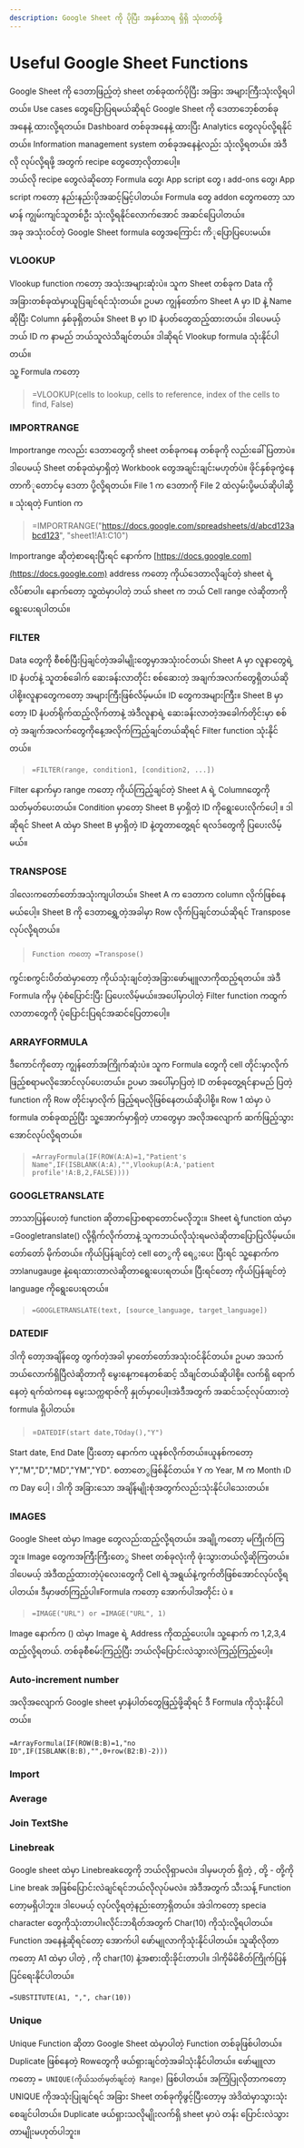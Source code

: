 ```yaml
---
description: Google Sheet ကို ပိုပြီး အနှစ်သာရ ရှိရှိ သုံးတတ်ဖို့
---
```


# Useful Google Sheet Functions

Google Sheet ကို ဒေတာဖြည့်တဲ့ sheet တစ်ခုထက်ပိုပြီး အခြား အများကြီးသုံးလို့ရပါတယ်။ Use cases တွေပြောပြရမယ်ဆိုရင် Google Sheet ကို ဒေတာဘေ့စ်တစ်ခုအနေနဲ့ ထားလို့ရတယ်။ Dashboard တစ်ခုအနေနဲ့ ထားပြီး Analytics တွေလုပ်လို့ရနိုင်တယ်။ Information management system တစ်ခုအနေနဲ့လည်း သုံးလို့ရတယ်။  အဲဒီလို လုပ်လို့ရဖို့ အတွက် recipe တွေတော့လိုတာပေါ့။  
ဘယ်လို recipe တွေလဲဆိုတော့ Formula တွေ၊ App script တွေ ၊ add-ons တွေ၊ App script ကတော့ နည်းနည်းပိုအဆင့်မြင့်ပါတယ်။ Formula တွေ addon တွေကတော့ သာမာန် ကျွမ်းကျင်သူတစ်ဦး သုံးလို့ရနိုင်လောက်အောင် အဆင်ပြေပါတယ်။  
အခု အသုံးဝင်တဲ့ Google Sheet formula တွေအကြောင်း ကိ‌ုပြောပြပေးမယ်။  


### VLOOKUP

Vlookup function ကတော့ အသုံးအများဆုံးပဲ။ သူက Sheet တစ်ခုက Data ကို အခြားတစ်ခုထဲမှာယူပြချင်ရင်သုံးတယ်။ ဥပမာ ကျွန်တော်က Sheet A မှာ ID နဲ့ Name ဆိုပြီး Column နှစ်ခုရှိတယ်။ Sheet B မှာ ID နံပတ်တွေထည့်ထားတယ်။ ဒါပေမယ့် ဘယ် ID က နာမည် ဘယ်သူလဲသိချင်တယ်။ ဒါဆိုရင် Vlookup formula သုံးနိုင်ပါတယ်။  
သူ့ Formula ကတော့

> =VLOOKUP\(cells to lookup, cells to reference, index of the cells to find, False\)

### **IMPORTRANGE**

Importrange ကလည်း ဒေတာတွေကို sheet တစ်ခုကနေ တစ်ခုကို လည်းခေါ်ပြတာပဲ။ ဒါပေမယ့် Sheet တစ်ခုထဲမှာရှိတဲ့ Workbook တွေအချင်းချင်းမဟုတ်ပဲ။ ဖိုင်နှစ်ခုကွဲနေတာကိ‌ုတောင်မှ ဒေတာ ပို့လို့ရတယ်။ File 1 က‌ ဒေတာကို File 2 ထဲလှမ်းပို့မယ်ဆိုပါဆို့ ။ သုံးရတဲ့ Funtion က

> =IMPORTRANGE\("https://docs.google.com/spreadsheets/d/abcd123abcd123", "sheet1!A1:C10"\)

Importrange ဆိုတဲ့စာရေးပြီးရင် နောက်က [https://docs.google.com](https://docs.google.com) address ကတော့ ကိုယ်ဒေတာလိုချင်တဲ့ sheet ရဲ့လိပ်စာပါ။ နောက်တော့ သူ့ထဲမှာပါတဲ့ ဘယ် sheet က ဘယ် Cell range လဲဆိုတာကိုရွေးပေးရပါတယ်။

### FILTER

Data တွေကို စီစစ်ပြီးပြချင်တဲ့အခါမျိုးတွေမှာအသုံးဝင်တယ်၊ Sheet A မှာ လူနာတွေရဲ့ ID နံပတ်နဲ့ သူတစ်ခေါက် ဆေးခန်းလာတိုင်း စစ်ဆေးတဲ့ အချက်အလက်တွေရှိတယ်ဆိုပါစို့။လူနာတွေကတော့ အများကြီးဖြစ်လိမ့်မယ်။ ID တွေကအများကြီး။ Sheet B မှာ တော့ ID နံပတ်ရိုက်ထည့်လိုက်တာနဲ့ အဲဒီလူနာရဲ့ ဆေးခန်းလာတဲ့အခေါက်တိုင်းမှာ စစ်တဲ့ အချက်အလက်တွေကိုနေ့အလိုက်ကြည့်ချင်တယ်ဆိုရင် Filter function သုံးနိုင်တယ်။

> `=FILTER(range, condition1, [condition2, ...])`

Filter နောက်မှာ range ကတော့ ကိုယ်ကြည့်ချင်တဲ့ Sheet A ရဲ့ Columnတွေကိုသတ်မှတ်ပေးတယ်။ Condition မှာတော့ Sheet B မှာရှိတဲ့ ID ကိုရွေးပေးလိုက်ပေါ့ ။ ဒါဆိုရင် Sheet A ထဲမှာ Sheet B မှာရှိတဲ့ ID နဲ့တူတာတွေ့ရင် ရလဒ်တွေကို ပြပေးလိမ့်မယ်။

### TRANSPOSE

ဒါလေးကတော်တော်အသုံးကျပါတယ်။ ‌Sheet A က ဒေတာက column လိုက်ဖြစ်နေမယ်ပေါ့။ Sheet B ကို ဒေတာရွှေ့တဲ့အခါမှာ Row လိုက်ပြချင်တယ်ဆိုရင် Transpose လုပ်လို့ရတယ်။ 

> `Function ကတော့ =Transpose()`

ကွင်းစကွင်းပိတ်ထဲမှာတော့ ကိုယ်သုံးချင်တဲ့အခြားဖော်မျူလာကိုထည့်ရတယ်။ အဲဒီ Formula ကိုမှ ပုံစံပြောင်းပြီး ပြပေးလိမ့်မယ်။အပေါ်မှာပါတဲ့ Filter function ကထွက်လာတာတွေကို ပုံပြောင်းပြရင်အဆင်ပြေတာပေါ့။  


### ARRAYFORMULA

ဒီကောင်ကို‌တော့ ကျွန်တော်အကြိုက်ဆုံးပဲ။  သူက Formula တွေကို cell တိုင်းမှာလိုက်ဖြည့်စရာမလိုအောင်လုပ်ပေးတယ်။ ဥပမာ အပေါ်မှာပြတဲ့ ID တစ်ခုတွေ့ရင်နာမည် ပြတဲ့ function ကို Row တိုင်းမှာလိုက် ဖြည့်ရမလိုဖြစ်နေတယ်ဆိုပါစို့။ Row 1 ထဲမှာ ပဲ formula တစ်ခုထည့်ပြီး သူ့အောက်မှာရှိတဲ့ ဟာတွေမှာ အလိုအလျောက် ဆက်ဖြည့်သွားအောင်လုပ်လို့ရတယ်။

> `=ArrayFormula(IF(ROW(A:A)=1,"Patient's Name",IF(ISBLANK(A:A),"",Vlookup(A:A,'patient profile'!A:B,2,FALSE))))`

### GOOGLETRANSLATE

ဘာသာပြန်ပေးတဲ့ function ဆိုတာပြောစရာတောင်မလိုဘူး။ Sheet ရဲ့function ထဲမှာ =Googletranslate\(\) လို့ရိုက်လိုက်တာနဲ့ သူကဘယ်လိုသုံးရမလဲဆိုတာပြောပြလိမ့်မယ်။ တော်တော် မိုက်တယ်။ ကိုယ်ပြန်ချင်တဲ့ cell တေွကို ရေွးပေး ပြီးရင် သူ့နောက်က ဘာlanugauge နဲ့ရေးထားတာလဲဆိုတာရွေးပေးရတယ်။ ပြီးရင်တော့ ကိုယ်ပြန်ချင်တဲ့ language ကိုရွေးပေးရတယ်။

> `=GOOGLETRANSLATE(text, [source_language, target_language])`

### DATEDIF

ဒါကို တော့အချိန်တွေ တွက်တဲ့အခါ မှာတော်တော်အသုံးဝင်နိုင်တယ်။ ဥပမာ အသက်ဘယ်လောက်ရှိပြီလဲဆိုတာကို မွေးနေ့ကနေတစ်ဆင့် သိချင်တယ်ဆိုပါစို့။ လက်ရှိ ရောက်နေတဲ့ ရက်ထဲကနေ မွေးသက္ကရာဇ်ကို နှုတ်မှာပေါ့။​အဲဒီအတွက် အဆင်သင့်လုပ်ထားတဲ့ formula ရှိပါတယ်။

> =`DATEDIF(start date,TOday(),"Y")`

Start date, End Date ပြီးတော့ နောက်က ယူနစ်လိုက်တယ်​။​ယူနစ်ကတော့ Y","M","D","MD","YM","YD". စတာတေွဖြစ်နိုင်တယ်။ Y က Year, M က Month ၊​D က Day ပေါ့ ၊  ဒါကို အခြားသော အချိန်မျိုးစုံအတွက်လည်းသုံးနိုင်ပါသေးတယ်။  


### IMAGES

Google Sheet ထဲမှာ Image တွေလည်းထည့်လို့ရတယ်။ အချို့ကတော့ မကြိုက်ကြဘူး။ Image တွေကအကြီးကြီးတေွ Sheet တစ်ခုလုံးကို ဖုံးသွားတယ်လို့ဆိုကြတယ်။ ဒါပေမယ့် အဲဒီထည့်ထားတဲ့ပုံလေးတွေကို Cell ရဲ့အရွယ်နဲ့ကွက်တိဖြစ်အောင်လုပ်လို့ရပါတယ်။  ဒီမှာဖတ်ကြည့်ပါ။​Formula ကတော့ အောက်ပါအတိုင်း ပဲ ။ 

> `=IMAGE("URL") or =IMAGE("URL", 1)`

Image နောက်က \(\) ထဲမှာ Image ရဲ့ Address ကိုထည့်ပေးပါ။​ သူ့နောက် က 1,2,3,4 ထည့်လို့ရတယ်. တစ်ခုစီစမ်းကြည့်ပြီး ဘယ်လိုပြောင်းလဲသွားလဲကြည့်ကြည့်ပေါ့။

### Auto-increment number

အလိုအလျောက် Google sheet မှာနံပါတ်တွေဖြည့်ဖို့ဆိုရင် ဒီ Formula ကိုသုံးနိုင်ပါတယ်။

​`=ArrayFormula(IF(ROW(B:B)=1,"no ID",IF(ISBLANK(B:B),"",0+row(B2:B)-2)))`  


### Import

### Average

### Join TextShe

### Linebreak

Google sheet ထဲမှာ Linebreakတွေကို ဘယ်လိုရှာမလဲ။ ဒါမှမဟုတ် ရှိတဲ့ , တို့ - တို့ကို Line break အဖြစ်ပြောင်းလဲချင်ရင်ဘယ်လိုလုပ်မလဲ။ အဲဒီအတွက် သီးသန့် Function တော့မရှိပါဘူး။ ဒါပေမယ့် လုပ်လို့ရတဲ့နည်းတော့ရှိတယ်။ အဲဒါကတော့ specia character တွေကိုသုံးတာပါ။​လိုင်းဘရိတ်အတွက် Char\(10\) ကိုသုံးလို့ရပါတယ်။ Function အနေနဲ့ဆိုရင်တော့ အောက်ပါ ဖော်မျုလာကိုသုံးနိုင်ပါတယ်။ သူဆိုလိုတာကတော့ A1 ထဲမှာ ပါတဲ့ , ကို char\(10\) နဲ့အစားထိုးခိုင်းတာပါ။ ဒါကိုမိမိစိတ်ကြိုက်ပြန်ပြင်ရေးနိုင်ပါတယ်။

 `=SUBSTITUTE(A1, ",", char(10))`

### Unique

Unique Function ဆိုတာ Google Sheet ထဲမှာပါတဲ့ Function တစ်ခုဖြစ်ပါတယ်။ Duplicate ဖြစ်နေတဲ့ Rowတွေကို ဖယ်ရှားချင်တဲ့အခါသုံးနိုင်ပါတယ်။ ဖော်မျူလာကတော့ `= UNIQUE(ကိုယ်သတ်မှတ်ချင်တဲ့ Range)` ဖြစ်ပါတယ်။ အကြံပြုလိုတာကတော့ UNIQUE ကိုအသုံးပြုချင်ရင် အခြား Sheet တစ်ခုကိုဖွင့်ပြီးတော့မှ အဲဒိထဲမှာသွားသုံးစေချင်ပါတယ်။ Duplicate ဖယ်ရှားသလိုမျိုးလက်ရှိ sheet မှာပဲ တန်း ပြောင်းလဲသွားတာမျိုးမဟုတ်ပါဘူး။ 

